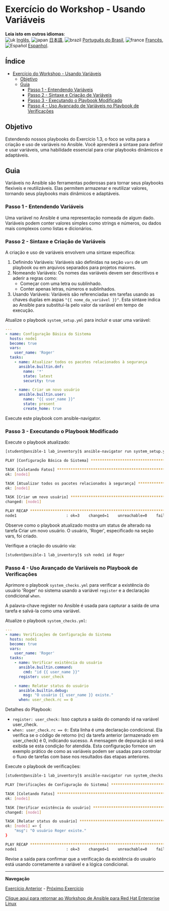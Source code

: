 # Exercício do Workshop - Usando Variáveis

**Leia isto em outros idiomas**:
<br>![uk](../../../images/uk.png) [Inglês](README.md), ![japan](../../../images/japan.png) [日本語](README.ja.md), ![brazil](../../../images/brazil.png) [Português do Brasil](README.pt-br.md), ![france](../../../images/fr.png) [Francês](README.fr.md), ![Español](../../../images/col.png) [Espanhol](README.es.md).

## Índice

- [Exercício do Workshop - Usando Variáveis](##workshop-exercise---using-variables)
  - [Objetivo](#objetivo)
  - [Guia](#guia)
    - [Passo 1 - Entendendo Variáveis](#passo-1---entendendo-variáveis)
    - [Passo 2 - Sintaxe e Criação de Variáveis](#passo-2---sintaxe-e-criação-de-variáveis)
    - [Passo 3 - Executando o Playbook Modificado](#passo-3---executando-o-playbook-modificado)
    - [Passo 4 - Uso Avançado de Variáveis no Playbook de Verificações](#passo-4---uso-avançado-de-variáveis-no-playbook-de-verificações)

## Objetivo
Estendendo nossos playbooks do Exercício 1.3, o foco se volta para a criação e uso de variáveis no Ansible. Você aprenderá a sintaxe para definir e usar variáveis, uma habilidade essencial para criar playbooks dinâmicos e adaptáveis.

## Guia
Variáveis no Ansible são ferramentas poderosas para tornar seus playbooks flexíveis e reutilizáveis. Elas permitem armazenar e reutilizar valores, tornando seus playbooks mais dinâmicos e adaptáveis.

### Passo 1 - Entendendo Variáveis
Uma variável no Ansible é uma representação nomeada de algum dado. Variáveis podem conter valores simples como strings e números, ou dados mais complexos como listas e dicionários.

### Passo 2 - Sintaxe e Criação de Variáveis
A criação e uso de variáveis envolvem uma sintaxe específica:

1. Definindo Variáveis: Variáveis são definidas na seção `vars` de um playbook ou em arquivos separados para projetos maiores.
2. Nomeando Variáveis: Os nomes das variáveis devem ser descritivos e aderir a regras como:
   * Começar com uma letra ou sublinhado.
   * Conter apenas letras, números e sublinhados.
3. Usando Variáveis: Variáveis são referenciadas em tarefas usando as chaves duplas em aspas `"{{ nome_da_variável }}"`. Esta sintaxe indica ao Ansible para substituí-la pelo valor da variável em tempo de execução.

Atualize o playbook `system_setup.yml` para incluir e usar uma variável:

```yaml
---
- name: Configuração Básica do Sistema
  hosts: node1
  become: true
  vars:
    user_name: 'Roger'
  tasks:
    - name: Atualizar todos os pacotes relacionados à segurança
      ansible.builtin.dnf:
        name: '*'
        state: latest
        security: true

    - name: Criar um novo usuário
      ansible.builtin.user:
        name: "{{ user_name }}"
        state: present
        create_home: true
```

Execute este playbook com ansible-navigator.

### Passo 3 - Executando o Playbook Modificado
Execute o playbook atualizado:

```bash
[student@ansible-1 lab_inventory]$ ansible-navigator run system_setup.yml -m stdout

PLAY [Configuração Básica do Sistema] ******************************************************

TASK [Coletando Fatos] *********************************************************
ok: [node1]

TASK [Atualizar todos os pacotes relacionados à segurança] ************************************
ok: [node1]

TASK [Criar um novo usuário] *******************************************************
changed: [node1]

PLAY RECAP *********************************************************************
node1                      : ok=3    changed=1    unreachable=0    failed=0    skipped=0    rescued=0    ignored=0
```

Observe como o playbook atualizado mostra um status de alterado na tarefa Criar um novo usuário. O usuário, 'Roger', especificado na seção vars, foi criado.

Verifique a criação do usuário via:

```bash
[student@ansible-1 lab_inventory]$ ssh node1 id Roger

```

### Passo 4 - Uso Avançado de Variáveis no Playbook de Verificações
Aprimore o playbook `system_checks.yml` para verificar a existência do usuário 'Roger' no sistema usando a variável `register` e a declaração condicional `when`.

A palavra-chave register no Ansible é usada para capturar a saída de uma tarefa e salvá-la como uma variável.

Atualize o playbook `system_checks.yml`:

```yaml
---
- name: Verificações de Configuração do Sistema
  hosts: node1
  become: true
  vars:
    user_name: 'Roger'
  tasks:
    - name: Verificar existência do usuário
      ansible.builtin.command:
        cmd: "id {{ user_name }}"
      register: user_check

    - name: Relatar status do usuário
      ansible.builtin.debug:
        msg: "O usuário {{ user_name }} existe."
      when: user_check.rc == 0
```

Detalhes do Playbook:

* `register: user_check:` Isso captura a saída do comando id na variável user_check.
* `when: user_check.rc == 0:` Esta linha é uma declaração condicional. Ela verifica se o código de retorno (rc) da tarefa anterior (armazenado em user_check) é 0, indicando sucesso. A mensagem de depuração só será exibida se esta condição for atendida.
Esta configuração fornece um exemplo prático de como as variáveis podem ser usadas para controlar o fluxo de tarefas com base nos resultados das etapas anteriores.

Execute o playbook de verificações:

```bash
[student@ansible-1 lab_inventory]$ ansible-navigator run system_checks.yml -m stdout

PLAY [Verificações de Configuração do Sistema] *********************************************

TASK [Coletando Fatos] *********************************************************
ok: [node1]

TASK [Verificar existência do usuário] ****************************************************
changed: [node1]

TASK [Relatar status do usuário] ******************************************************
ok: [node1] => {
    "msg": "O usuário Roger existe."
}

PLAY RECAP *********************************************************************
node1                      : ok=3    changed=1    unreachable=0    failed=0    skipped=0    rescued=0    ignored=0
```

Revise a saída para confirmar que a verificação da existência do usuário está usando corretamente a variável e a lógica condicional.

---
**Navegação**

[Exercício Anterior](../1.3-playbook/README.pt-br.md) - [Próximo Exercício](../1.5-handlers/README.pt-br.md)

[Clique aqui para retornar ao Workshop de Ansible para Red Hat Enterprise Linux](../README.md)

